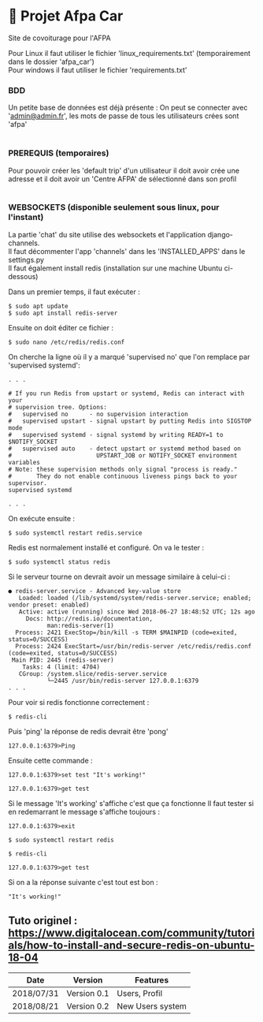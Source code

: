 # :notebook_with_decorative_cover: Projet Afpa Car
Site de covoiturage pour l'AFPA

Pour Linux il faut utiliser le fichier 'linux_requirements.txt' (temporairement dans le dossier 'afpa_car')
<br>
Pour windows il faut utiliser le fichier 'requirements.txt'
<br>
### BDD
Un petite base de données est déjà présente :
On peut se connecter avec 'admin@admin.fr', les mots de passe de tous les utilisateurs crées sont 'afpa'
<br>
<br>

### PREREQUIS (temporaires)
Pour pouvoir créer les 'default trip' d'un utilisateur il doit avoir crée une adresse et il doit avoir un 'Centre AFPA' de sélectionné dans son profil
<br>
<br>

### WEBSOCKETS (disponible seulement sous linux, pour l'instant)

La partie 'chat' du site utilise des websockets et l'application django-channels. <br>
Il faut décommenter l'app 'channels' dans les 'INSTALLED_APPS' dans le settings.py
<br>
Il faut également install redis (installation sur une machine Ubuntu ci-dessous)

Dans un premier temps, il faut exécuter :
```
$ sudo apt update
$ sudo apt install redis-server
```

Ensuite on doit éditer ce fichier :
```
$ sudo nano /etc/redis/redis.conf
```
On cherche la ligne où il y a marqué 'supervised no' que l'on remplace par 'supervised systemd':
```
. . .

# If you run Redis from upstart or systemd, Redis can interact with your
# supervision tree. Options:
#   supervised no      - no supervision interaction
#   supervised upstart - signal upstart by putting Redis into SIGSTOP mode
#   supervised systemd - signal systemd by writing READY=1 to $NOTIFY_SOCKET
#   supervised auto    - detect upstart or systemd method based on
#                        UPSTART_JOB or NOTIFY_SOCKET environment variables
# Note: these supervision methods only signal "process is ready."
#       They do not enable continuous liveness pings back to your supervisor.
supervised systemd

. . .
```
On exécute ensuite :
```
$ sudo systemctl restart redis.service
```

Redis est normalement installé et configuré.
On va le tester :

```
$ sudo systemctl status redis
```

Si le serveur tourne on devrait avoir un message similaire à celui-ci :
```
● redis-server.service - Advanced key-value store
   Loaded: loaded (/lib/systemd/system/redis-server.service; enabled; vendor preset: enabled)
   Active: active (running) since Wed 2018-06-27 18:48:52 UTC; 12s ago
     Docs: http://redis.io/documentation,
           man:redis-server(1)
  Process: 2421 ExecStop=/bin/kill -s TERM $MAINPID (code=exited, status=0/SUCCESS)
  Process: 2424 ExecStart=/usr/bin/redis-server /etc/redis/redis.conf (code=exited, status=0/SUCCESS)
 Main PID: 2445 (redis-server)
    Tasks: 4 (limit: 4704)
   CGroup: /system.slice/redis-server.service
           └─2445 /usr/bin/redis-server 127.0.0.1:6379
. . .
```

Pour voir si redis fonctionne correctement :
```
$ redis-cli
```
Puis 'ping' la réponse de redis devrait être 'pong'
```
127.0.0.1:6379>Ping
```

Ensuite cette commande :
```
127.0.0.1:6379>set test "It's working!"
```
```
127.0.0.1:6379>get test
```
Si le message 'It's working' s'affiche c'est que ça fonctionne
Il faut tester si en redemarrant le message s'affiche toujours :
```
127.0.0.1:6379>exit
```
```
$ sudo systemctl restart redis
```
```
$ redis-cli
```
```
127.0.0.1:6379>get test
```
Si on a la réponse suivante c'est tout est bon :
```
"It's working!"
```

Tuto originel : https://www.digitalocean.com/community/tutorials/how-to-install-and-secure-redis-on-ubuntu-18-04
------------------------------------


Date | Version | Features
----| ----| ----
2018/07/31 | Version 0.1 | Users, Profil
2018/08/21 | Version 0.2 | New Users system
